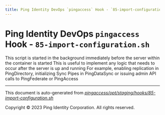 ```yaml
---
title: Ping Identity DevOps `pingaccess` Hook - `85-import-configuration.sh`
---
```


# Ping Identity DevOps `pingaccess` Hook - `85-import-configuration.sh`
 This script is started in the background immediately before
 the server within the container is started
 This is useful to implement any logic that needs to occur after the
 server is up and running
 For example, enabling replication in PingDirectory, initializing Sync
 Pipes in PingDataSync or issuing admin API calls to PingFederate or PingAccess

---
This document is auto-generated from _[pingaccess/opt/staging/hooks/85-import-configuration.sh](https://github.com/pingidentity/pingidentity-docker-builds/blob/master/pingaccess/opt/staging/hooks/85-import-configuration.sh)_

Copyright © 2023 Ping Identity Corporation. All rights reserved.
